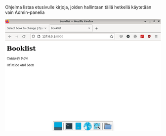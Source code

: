 Ohjelma listaa etusivulle kirjoja, joiden hallintaan tällä hetkellä käytetään vain Admin-panelia

![alt text](books.png)
